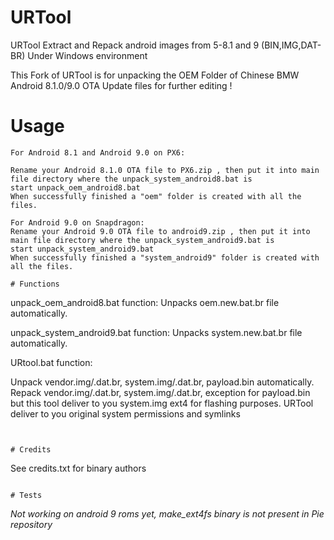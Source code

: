 # URTool
URTool Extract and Repack android images from 5-8.1 and 9 (BIN,IMG,DAT-BR) Under Windows environment

This Fork of URTool is for unpacking the OEM Folder of Chinese BMW Android 8.1.0/9.0 OTA Update files for further editing !


# Usage
```
For Android 8.1 and Android 9.0 on PX6:

Rename your Android 8.1.0 OTA file to PX6.zip , then put it into main file directory where the unpack_system_android8.bat is
start unpack_oem_android8.bat
When successfully finished a "oem" folder is created with all the files.

For Android 9.0 on Snapdragon:
Rename your Android 9.0 OTA file to android9.zip , then put it into main file directory where the unpack_system_android9.bat is
start unpack_system_android9.bat
When successfully finished a "system_android9" folder is created with all the files.

# Functions
```

unpack_oem_android8.bat function:
Unpacks oem.new.bat.br file automatically.

unpack_system_android9.bat function: 
Unpacks system.new.bat.br file automatically.

URtool.bat function:

Unpack vendor.img/.dat.br, system.img/.dat.br, payload.bin automatically.
Repack vendor.img/.dat.br, system.img/.dat.br,  exception for payload.bin but this tool deliver to you system.img ext4 for flashing purposes.
URTool deliver to you original system permissions and symlinks
```


# Credits
```
See credits.txt for binary authors
```

# Tests
```
*Not working on android 9 roms yet, make_ext4fs binary is not present in Pie repository*
```


